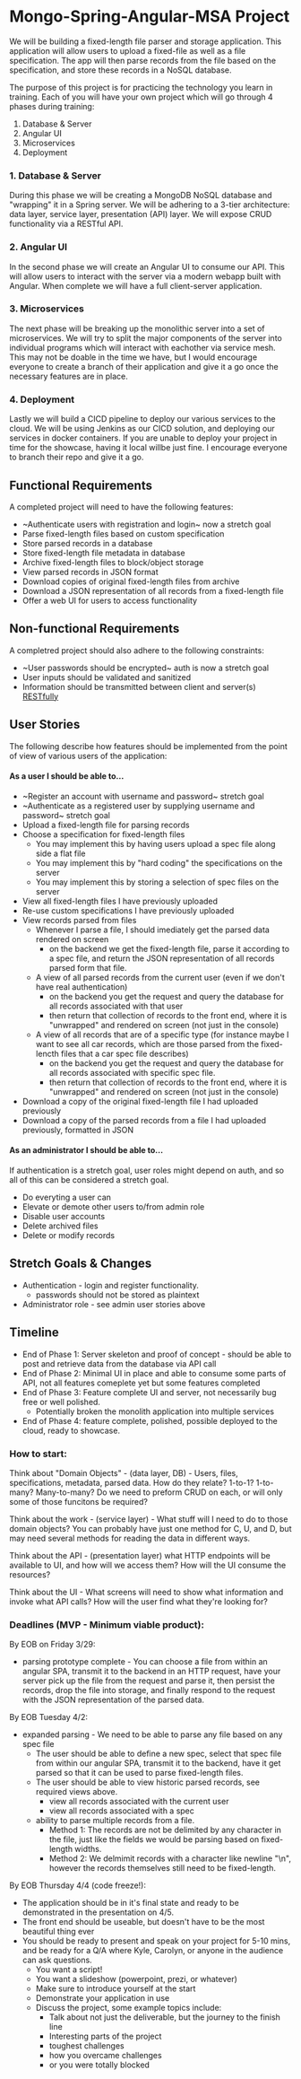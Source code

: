 # Mongo-Spring-Angular-MSA Project
We will be building a fixed-length file parser and storage application. This application will allow users to upload a fixed-file as well as a file specification. The app will then parse records from the file based on the specification, and store these records in a NoSQL database.

The purpose of this project is for practicing the technology you learn in training. Each of you will have your own project which will go through 4 phases during training:
 1. Database & Server
 2. Angular UI
 3. Microservices
 4. Deployment

### 1. Database & Server
During this phase we will be creating a MongoDB NoSQL database and "wrapping" it in a Spring server. We will be adhering to a 3-tier architecture: data layer, service layer, presentation (API) layer. We will expose CRUD functionality via a RESTful API.

### 2. Angular UI
In the second phase we will create an Angular UI to consume our API. This will allow users to interact with the server via a modern webapp built with Angular. When complete we will have a full client-server application.

### 3. Microservices
The next phase will be breaking up the monolithic server into a set of microservices. We will try to split the major components of the server into individual programs which will interact with eachother via service mesh. This may not be doable in the time we have, but I would encourage everyone to create a branch of their application and give it a go once the necessary features are in place.

### 4. Deployment
Lastly we will build a CICD pipeline to deploy our various services to the cloud. We will be using Jenkins as our CICD solution, and deploying our services in docker containers. If you are unable to deploy your project in time for the showcase, having it local willbe just fine. I encourage everyone to branch their repo and give it a go. 

## Functional Requirements
A completed project will need to have the following features:
 - ~Authenticate users with registration and login~ now a stretch goal
 - Parse fixed-length files based on custom specification
 - Store parsed records in a database
 - Store fixed-length file metadata in database
 - Archive fixed-length files to block/object storage
 - View parsed records in JSON format
 - Download copies of original fixed-length files from archive
 - Download a JSON representation of all records from a fixed-length file
 - Offer a web UI for users to access functionality


## Non-functional Requirements
A completred project should also adhere to the following constraints:
 - ~User passwords should be encrypted~ auth is now a stretch goal
 - User inputs should be validated and sanitized
 - Information should be transmitted between client and server(s) [RESTfully](https://en.wikipedia.org/wiki/REST)




## User Stories
The following describe how features should be implemented from the point of view of various users of the application:

#### As a user I should be able to...
 - ~Register an account with username and password~ stretch goal
 - ~Authenticate as a registered user by supplying username and password~ stretch goal
 - Upload a fixed-length file for parsing records
 - Choose a specification for fixed-length files
   - You may implement this by having users upload a spec file along side a flat file
   - You may implement this by "hard coding" the specifications on the server
   - You may implement this by storing a selection of spec files on the server
 - View all fixed-length files I have previously uploaded
 - Re-use custom specifications I have previously uploaded
 - View records parsed from files
   - Whenever I parse a file, I should imediately get the parsed data rendered on screen
     - on the backend we get the fixed-length file, parse it according to a spec file, and return the JSON representation of all records parsed form that file.
   - A view of all parsed records from the current user (even if we don't have real authentication)
     - on the backend you get the request and query the database for all records associated with that user
     - then return that collection of records to the front end, where it is "unwrapped" and rendered on screen (not just in the console)
   - A view of all records that are of a specific type (for instance maybe I want to see all car records, which are those parsed from the fixed-lencth files that a car spec file describes)
     - on the backend you get the request and query the database for all records associated with specific spec file.
     - then return that collection of records to the front end, where it is "unwrapped" and rendered on screen (not just in the console)
 - Download a copy of the original fixed-length file I had uploaded previously
 - Download a copy of the parsed records from a file I had uploaded previously, formatted in JSON
  
#### As an administrator I should be able to...
If authentication is a stretch goal, user roles might depend on auth, and so all of this can be considered a stretch goal.
 - Do everyting a user can
 - Elevate or demote other users to/from admin role
 - Disable user accounts
 - Delete archived files
 - Delete or modify records

## Stretch Goals & Changes
 - Authentication - login and register functionality.
   - passwords should not be stored as plaintext
 - Administrator role - see admin user stories above
  

## Timeline
 - End of Phase 1: Server skeleton and proof of concept - should be able to post and retrieve data from the database via API call
 - End of Phase 2: Minimal UI in place and able to consume some parts of API, not all features comeplete yet but some features completed
 - End of Phase 3: Feature complete UI and server, not necessarily bug free or well polished.
   - Potentially broken the monolith application into multiple services
 - End of Phase 4: feature complete, polished, possible deployed to the cloud, ready to showcase.


### How to start:
Think about "Domain Objects" - (data layer, DB) - Users, files, specifications, metadata, parsed data. How do they relate? 1-to-1? 1-to-many? Many-to-many? Do we need
to preform CRUD on each, or will only some of those funcitons be required?
  
Think about the work - (service layer) - What stuff will I need to do to those domain objects? You can probably have just one method for C, U, and D, but may need several methods for reading the data in different ways.
  
Think about the API - (presentation layer) what HTTP endpoints will be available to UI, and how will we access them? How will the UI consume the resources?
  
Think about the UI - What screens will need to show what information and invoke what API calls? How will the user find what they're looking for? 


### Deadlines (MVP - Minimum viable product):
By EOB on Friday 3/29:
 - parsing prototype complete - You can choose a file from within an angular SPA, transmit it to the backend in an HTTP request, have your server pick up the file from the request and parse it, then persist the records, drop the file into storage, and finally respond to the request with the JSON representation of the parsed data.

By EOB Tuesday 4/2:
 - expanded parsing - We need to be able to parse any file based on any spec file
   - The user should be able to define a new spec, select that spec file from within our angular SPA, transmit it to the backend, have it get parsed so that it can be used to parse fixed-length files.
   - The user should be able to view historic parsed records, see required views above.
     - view all records associated with the current user
     - view all records associated with a spec
   - ability to parse multiple records from a file.
     - Method 1: The records are not be delimited by any character in the file, just like the fields we would be parsing based on fixed-length widths.
     - Method 2: We delmimit records with a character like newline "\n", however the records themselves still need to be fixed-length.

By EOB Thursday 4/4 (code freeze!): 
 - The application should be in it's final state and ready to be demonstrated in the presentation on 4/5.
 - The front end should be useable, but doesn't have to be the most beautiful thing ever
 - You should be ready to present and speak on your project for 5-10 mins, and be ready for a Q/A where Kyle, Carolyn, or anyone in the audience can ask questions.
   - You want a script!
   - You want a slideshow (powerpoint, prezi, or whatever)
   - Make sure to introduce yourself at the start
   - Demonstrate your application in use
   - Discuss the project, some example topics include:
     - Talk about not just the deliverable, but the journey to the finish line
     - Interesting parts of the project
     - toughest challenges
     - how you overcame challenges
     - or you were totally blocked




